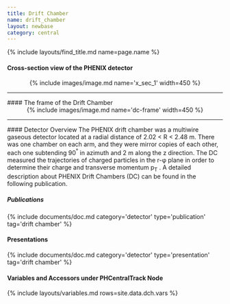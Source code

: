 ```yaml
---
title: Drift Chamber
name: drift_chamber
layout: newbase
category: central
---
```

{% include layouts/find_title.md name=page.name %}

#### Cross-section view of the PHENIX detector
<center>
{% include images/image.md name='x_sec_1' width=450 %}
</center>
<hr/>
#### The frame of the Drift Chamber
<center>
{% include images/image.md name='dc-frame' width=450 %}
</center>
<hr/>
#### Detector Overview
The PHENIX drift chamber was a multiwire gaseous detector located at a radial distance of 2.02 &lt; R &lt; 2.48 m. There was one chamber on each arm, and they were mirror copies of each other, each one subtending 90<sup>&deg;</sup> in azimuth and 2 m along the z direction. The DC
measured the trajectories of charged particles in the r-&phi; plane in order to determine their charge and transverse momentum p<sub>T</sub> .
A detailed description about PHENIX Drift Chambers (DC) can be found in the following publication.


##### Publications
{% include documents/doc.md category='detector' type='publication' tag='drift chamber' %}

#### Presentations
{% include documents/doc.md category='detector' type='presentation' tag='drift chamber' %}


#### Variables and Accessors under PHCentralTrack Node
{% include layouts/variables.md rows=site.data.dch.vars %}
